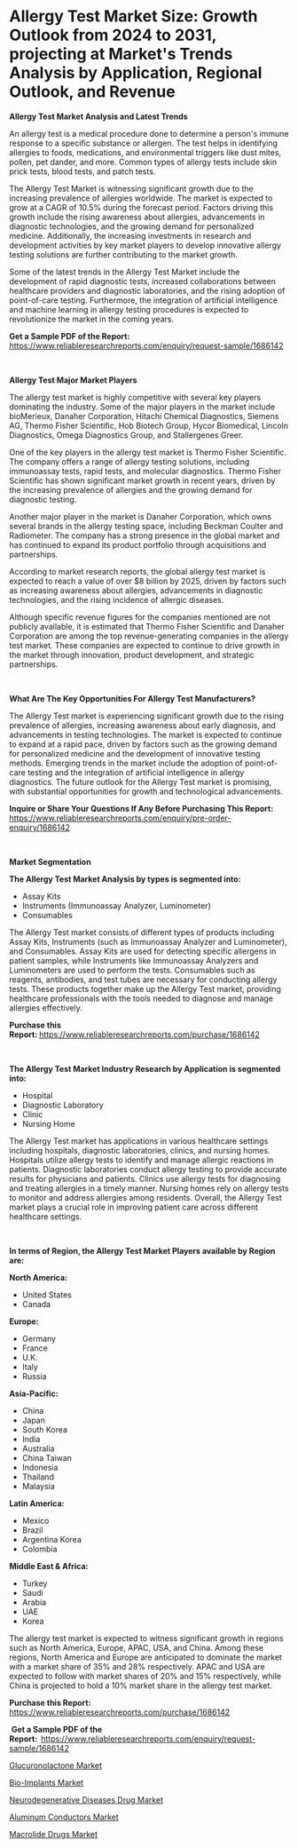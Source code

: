 <p><h1>Allergy Test Market Size: Growth Outlook from 2024 to 2031, projecting at Market's Trends Analysis by Application, Regional Outlook, and Revenue</h1></p><p><strong>Allergy Test Market Analysis and Latest Trends</strong></p>
<p><p>An allergy test is a medical procedure done to determine a person's immune response to a specific substance or allergen. The test helps in identifying allergies to foods, medications, and environmental triggers like dust mites, pollen, pet dander, and more. Common types of allergy tests include skin prick tests, blood tests, and patch tests.</p><p>The Allergy Test Market is witnessing significant growth due to the increasing prevalence of allergies worldwide. The market is expected to grow at a CAGR of 10.5% during the forecast period. Factors driving this growth include the rising awareness about allergies, advancements in diagnostic technologies, and the growing demand for personalized medicine. Additionally, the increasing investments in research and development activities by key market players to develop innovative allergy testing solutions are further contributing to the market growth.</p><p>Some of the latest trends in the Allergy Test Market include the development of rapid diagnostic tests, increased collaborations between healthcare providers and diagnostic laboratories, and the rising adoption of point-of-care testing. Furthermore, the integration of artificial intelligence and machine learning in allergy testing procedures is expected to revolutionize the market in the coming years.</p></p>
<p><strong>Get a Sample PDF of the Report:&nbsp;</strong> <a href="https://www.reliableresearchreports.com/enquiry/request-sample/1686142">https://www.reliableresearchreports.com/enquiry/request-sample/1686142</a></p>
<p>&nbsp;</p>
<p><strong>Allergy Test Major Market Players</strong></p>
<p><p>The allergy test market is highly competitive with several key players dominating the industry. Some of the major players in the market include bioMerieux, Danaher Corporation, Hitachi Chemical Diagnostics, Siemens AG, Thermo Fisher Scientific, Hob Biotech Group, Hycor Biomedical, Lincoln Diagnostics, Omega Diagnostics Group, and Stallergenes Greer.</p><p>One of the key players in the allergy test market is Thermo Fisher Scientific. The company offers a range of allergy testing solutions, including immunoassay tests, rapid tests, and molecular diagnostics. Thermo Fisher Scientific has shown significant market growth in recent years, driven by the increasing prevalence of allergies and the growing demand for diagnostic testing.</p><p>Another major player in the market is Danaher Corporation, which owns several brands in the allergy testing space, including Beckman Coulter and Radiometer. The company has a strong presence in the global market and has continued to expand its product portfolio through acquisitions and partnerships.</p><p>According to market research reports, the global allergy test market is expected to reach a value of over $8 billion by 2025, driven by factors such as increasing awareness about allergies, advancements in diagnostic technologies, and the rising incidence of allergic diseases.</p><p>Although specific revenue figures for the companies mentioned are not publicly available, it is estimated that Thermo Fisher Scientific and Danaher Corporation are among the top revenue-generating companies in the allergy test market. These companies are expected to continue to drive growth in the market through innovation, product development, and strategic partnerships.</p></p>
<p>&nbsp;</p>
<p><strong>What Are The Key Opportunities For Allergy Test Manufacturers?</strong></p>
<p><p>The Allergy Test market is experiencing significant growth due to the rising prevalence of allergies, increasing awareness about early diagnosis, and advancements in testing technologies. The market is expected to continue to expand at a rapid pace, driven by factors such as the growing demand for personalized medicine and the development of innovative testing methods. Emerging trends in the market include the adoption of point-of-care testing and the integration of artificial intelligence in allergy diagnostics. The future outlook for the Allergy Test market is promising, with substantial opportunities for growth and technological advancements.</p></p>
<p><strong>Inquire or Share Your Questions If Any Before Purchasing This Report:</strong> <a href="https://www.reliableresearchreports.com/enquiry/pre-order-enquiry/1686142">https://www.reliableresearchreports.com/enquiry/pre-order-enquiry/1686142</a></p>
<p>&nbsp;</p>
<p><strong>Market Segmentation</strong></p>
<p><strong>The Allergy Test Market Analysis by types is segmented into:</strong></p>
<p><ul><li>Assay Kits</li><li>Instruments (Immunoassay Analyzer, Luminometer)</li><li>Consumables</li></ul></p>
<p><p>The Allergy Test market consists of different types of products including Assay Kits, Instruments (such as Immunoassay Analyzer and Luminometer), and Consumables. Assay Kits are used for detecting specific allergens in patient samples, while Instruments like Immunoassay Analyzers and Luminometers are used to perform the tests. Consumables such as reagents, antibodies, and test tubes are necessary for conducting allergy tests. These products together make up the Allergy Test market, providing healthcare professionals with the tools needed to diagnose and manage allergies effectively.</p></p>
<p><strong>Purchase this Report:&nbsp;</strong><a href="https://www.reliableresearchreports.com/purchase/1686142">https://www.reliableresearchreports.com/purchase/1686142</a></p>
<p>&nbsp;</p>
<p><strong>The Allergy Test Market Industry Research by Application is segmented into:</strong></p>
<p><ul><li>Hospital</li><li>Diagnostic Laboratory</li><li>Clinic</li><li>Nursing Home</li></ul></p>
<p><p>The Allergy Test market has applications in various healthcare settings including hospitals, diagnostic laboratories, clinics, and nursing homes. Hospitals utilize allergy tests to identify and manage allergic reactions in patients. Diagnostic laboratories conduct allergy testing to provide accurate results for physicians and patients. Clinics use allergy tests for diagnosing and treating allergies in a timely manner. Nursing homes rely on allergy tests to monitor and address allergies among residents. Overall, the Allergy Test market plays a crucial role in improving patient care across different healthcare settings.</p></p>
<p>&nbsp;</p>
<p><strong>In terms of Region, the Allergy Test Market Players available by Region are:</strong></p>
<p>
    <p> <strong> North America: </strong>
        <ul>
            <li>United States</li>
            <li>Canada</li>
        </ul>
        </p> 
    <p> <strong> Europe: </strong>
        <ul>
            <li>Germany</li>
            <li>France</li>
            <li>U.K.</li>
            <li>Italy</li>
            <li>Russia</li>
        </ul>
        </p> 
    <p> <strong> Asia-Pacific: </strong>
        <ul>
            <li>China</li>
            <li>Japan</li>
            <li>South Korea</li>
            <li>India</li>
            <li>Australia</li>
            <li>China Taiwan</li>
            <li>Indonesia</li>
            <li>Thailand</li>
            <li>Malaysia</li>
        </ul>
        </p> 
    <p> <strong> Latin America: </strong>
        <ul>
            <li>Mexico</li>
            <li>Brazil</li>
            <li>Argentina Korea</li>
            <li>Colombia</li>
        </ul>
        </p> 
    <p> <strong> Middle East & Africa: </strong>
        <ul>
            <li>Turkey</li>
            <li>Saudi</li>
            <li>Arabia</li>
            <li>UAE</li>
            <li>Korea</li>
        </ul>
    </p>
    </p>
<p><p>The allergy test market is expected to witness significant growth in regions such as North America, Europe, APAC, USA, and China. Among these regions, North America and Europe are anticipated to dominate the market with a market share of 35% and 28% respectively. APAC and USA are expected to follow with market shares of 20% and 15% respectively, while China is projected to hold a 10% market share in the allergy test market.</p></p>
<p><strong>Purchase this Report: </strong><a href="https://www.reliableresearchreports.com/purchase/1686142">https://www.reliableresearchreports.com/purchase/1686142</a></p>
<p>&nbsp;<strong>Get a Sample PDF of the Report:&nbsp;&nbsp;</strong><a href="https://www.reliableresearchreports.com/enquiry/request-sample/1686142">https://www.reliableresearchreports.com/enquiry/request-sample/1686142</a></p>
<p><strong></strong></p>
<p><p><a href="https://medium.com/@lealemke/glucuronolactone-market-research-report-its-history-and-forecast-2024-to-2031-3b60c3f90295">Glucuronolactone Market</a></p><p><a href="https://medium.com/@lealemke/bio-implants-market-size-and-market-trends-complete-industry-overview-2024-to-2031-d84be43fbdeb">Bio-Implants Market</a></p><p><a href="https://github.com/kathiaseamanalvaradovlprc2h/Market-Research-Report-List-1/blob/main/neurodegenerative-diseases-drug-market.md">Neurodegenerative Diseases Drug Market</a></p><p><a href="https://github.com/wusalecollins540tpqoz/Market-Research-Report-List-1/blob/main/aluminum-conductors-market.md">Aluminum Conductors Market</a></p><p><a href="https://medium.com/@lealemke/macrolide-drugs-market-size-reveals-the-best-marketing-channels-in-global-industry-dda293a0338a">Macrolide Drugs Market</a></p></p>